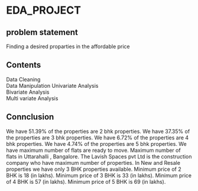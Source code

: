 # EDA_PROJECT
## problem statement
Finding a desired proparties in the affordable price
## Contents
Data Cleaning   
Data Manipulation 
Univariate Analysis  
Bivariate Analysis  
Multi variate Analysis
## Connclusion
We have 51.39%  of the properties are 2 bhk properties.
We have 37.35%  of the properties are 3 bhk properties.
 We have 6.72%  of the properties are 4 bhk properties.
 We have 4.74%  of the properties are 5 bhk properties.
 We have maximum number of flats are ready to move.
 Maximum number of flats in Uttarahalli , Bangalore.
 The Lavish Spaces pvt Ltd is the construction company  who have maximum number of properties.
 In New  and Resale properties we have only 3 BHK properties available.
Minimum price of 2 BHK is 18 (in lakhs).
Minimum price of 3 BHK is 33 (in lakhs).
Minimum price of 4 BHK is 57 (in lakhs).
Minimum price of 5 BHK is 69 (in lakhs).
